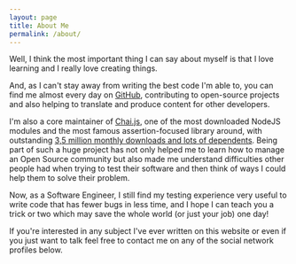 ```yaml
---
layout: page
title: About Me
permalink: /about/
---
```


Well, I think the most important thing I can say about myself is that I love learning and I really love creating things.

And, as I can't stay away from writing the best code I'm able to, you can find me almost every day on [GitHub](https://github.com/lucasfcosta), contributing to open-source projects and also helping to translate and produce content for other developers. 

I'm also a core maintainer of [Chai.js](https://github.com/chaijs/chai), one of the most downloaded NodeJS modules and the most famous assertion-focused library around, with outstanding [3,5 million monthly downloads and lots of dependents](http://npm-stat.com/charts.html?package=chai). Being part of such a huge project has not only helped me to learn how to manage an Open Source community but also made me understand difficulties other people had when trying to test their software and then think of ways I could help them to solve their problem.

Now, as a Software Engineer, I still find my testing experience very useful to write code that has fewer bugs in less time, and I hope I can teach you a trick or two which may save the whole world (or just your job) one day!

If you're interested in any subject I've ever written on this website or even if you just want to talk feel free to contact me on any of the social network profiles below.
